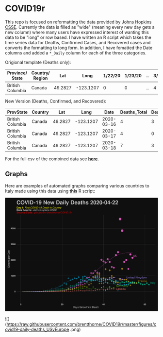 # COVID19r

This repo is focused on reformatting the data provided by [Johns Hopkins CSSE](https://github.com/CSSEGISandData/COVID-19). Currently the data is filled as "wide" (meaning every new day gets a new column) where many users have expressed interest of wanting this data to be "long" or row based. I have written an R script which takes the time series data for Deaths, Confirmed Cases, and Recovered cases and converts the formatting to long form. In addition, I have fomatted the Date columns and added a `*_Daily` column for each of the three categories.

Origional template (Deaths only):

| Province/ State | Country/ Region | Lat | Long | 1/22/20 | 1/23/20 | ... | 3/18/20 |
|-----------------|-----------------|-----|------|---------|---------|-----|---------|
| British Columbia|   	Canada |  	49.2827 |  -123.1207	| 0 | 0 | ... | 4 |

New Version (Deaths, Confirmed, and Recovered):

| ProvState | Country | Lat | Long | Date | Deaths_Total | Deaths_Daily | Confirmed_Total | Confirmed_Daily | Recovered_Total | Recovered_Daily |
|-----------|---------|-----|------|------|--------------|--------------|-----------------|-----------------|------------------|----------------|
| British Columbia	| Canada	| 49.2827	| -123.1207	| 2020-03-16	| 4	| 3	| 103	| 30	| 4	| 0 |
| British Columbia	| Canada	| 49.2827	| -123.1207	| 2020-03-17	| 4	| 0	| 103	| 0	  | 4	| 0 |
| British Columbia	| Canada	| 49.2827	| -123.1207	| 2020-03-18	| 7	| 3	| 186	| 83	| 4	| 0 |

For the full csv of the combined data see **[here](https://github.com/brentthorne/COVID19r/blob/master/csse_covid19_timeseries_combined_tidy.csv)**.

## Graphs

Here are examples of automated graphs comparing various countries to Italy made using this data using **[this](https://github.com/brentthorne/COVID19r/blob/master/scripts/timeseries-csse-daily-deaths-ggplot.R)** R script:

![](https://raw.githubusercontent.com/brentthorne/COVID19r/master/figures/covid19-daily-deaths.png)

![](https://raw.githubusercontent.com/brentthorne/COVID19r/master/figures/covid19-daily-deaths_USvEurope  .png)
